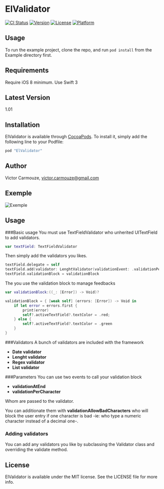 # ElValidator

[![CI Status](http://img.shields.io/travis/dk53/ElValidator.svg?style=flat)](https://travis-ci.org/dk53/ElValidator)
[![Version](https://img.shields.io/cocoapods/v/ElValidator.svg?style=flat)](http://cocoapods.org/pods/ElValidator)
[![License](https://img.shields.io/cocoapods/l/ElValidator.svg?style=flat)](http://cocoapods.org/pods/ElValidator)
[![Platform](https://img.shields.io/cocoapods/p/ElValidator.svg?style=flat)](http://cocoapods.org/pods/ElValidator)

## Usage

To run the example project, clone the repo, and run `pod install` from the Example directory first.

## Requirements

Require iOS 8 minimum. Use Swift 3

## Latest Version

1.01

## Installation

ElValidator is available through [CocoaPods](http://cocoapods.org). To install
it, simply add the following line to your Podfile:

```ruby
pod "ElValidator"
```

## Author

Victor Carmouze, victor.carmouze@gmail.com

## Exemple

![Exemple](https://raw.githubusercontent.com/dk53/ElValidator/master/Screenshot.png)

## Usage

###Basic usage
You must use TextFieldValidator who unherited UITextField to add validators.

```swift
var textField: TextFieldValidator
```

Then simply add the validators you likes.
```swift
textField.delegate = self
textField.add(validator: LenghtValidator(validationEvent: .validationPerCharacter, max: 10))
textField.validationBlock = validationBlock
```

The you use the validation block to manage feedbacks
```swift
var validationBlock:((_: [Error]) -> Void)?

validationBlock = { [weak self] (errors: [Error]) -> Void in
    if let error = errors.first {
        print(error)
        self?.activeTextField?.textColor = .red;
    } else {
        self?.activeTextField?.textColor = .green
    }
}
```

###Validators
A bunch of validators are included with the framework

- **Date validator**
- **Lenght validator**
- **Regex validator**
- **List validator**

###Parameters
You can use two events to call your validation block

- **validationAtEnd** 
- **validationPerCharacter**

Whom are passed to the validator.

You can additionate them with **validationAllowBadCharacters** who will block the user entry if one character is bad -ie: who type a numeric character instead of a decimal one-.

### Adding validators
You can add any validators you like by subclassing the Validator class and overriding the validate method.

## License

ElValidator is available under the MIT license. See the LICENSE file for more info.

